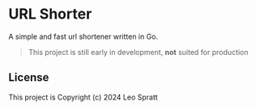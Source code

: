 # URL Shorter
A simple and fast url shortener written in Go.

> This project is still early in development, **not** suited for production

## License
This project is Copyright (c) 2024 Leo Spratt

